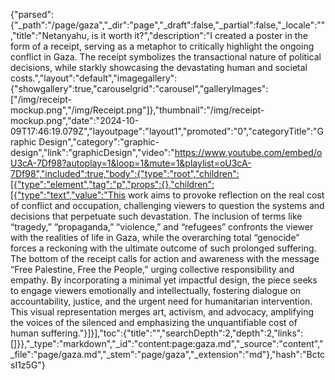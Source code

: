 {"parsed":{"_path":"/page/gaza","_dir":"page","_draft":false,"_partial":false,"_locale":"","title":"Netanyahu, is it worth it?","description":"I created a poster in the form of a receipt, serving as a metaphor to critically highlight the ongoing conflict in Gaza. The receipt symbolizes the transactional nature of political decisions, while starkly showcasing the devastating human and societal costs.","layout":"default","imagegallery":{"showgallery":true,"carouselgrid":"carousel","galleryImages":["/img/receipt-mockup.png","/img/Receipt.png"]},"thumbnail":"/img/receipt-mockup.png","date":"2024-10-09T17:46:19.079Z","layoutpage":"layout1","promoted":"0","categoryTitle":"Graphic Design","category":"graphic-design","link":"graphicDesign","video":"https://www.youtube.com/embed/oU3cA-7Df98?autoplay=1&loop=1&mute=1&playlist=oU3cA-7Df98","included":true,"body":{"type":"root","children":[{"type":"element","tag":"p","props":{},"children":[{"type":"text","value":"This work aims to provoke reflection on the real cost of conflict and occupation, challenging viewers to question the systems and decisions that perpetuate such devastation. The inclusion of terms like “tragedy,” “propaganda,” “violence,” and “refugees” confronts the viewer with the realities of life in Gaza, while the overarching total “genocide” forces a reckoning with the ultimate outcome of such prolonged suffering. The bottom of the receipt calls for action and awareness with the message “Free Palestine, Free the People,” urging collective responsibility and empathy. By incorporating a minimal yet impactful design, the piece seeks to engage viewers emotionally and intellectually, fostering dialogue on accountability, justice, and the urgent need for humanitarian intervention. This visual representation merges art, activism, and advocacy, amplifying the voices of the silenced and emphasizing the unquantifiable cost of human suffering."}]}],"toc":{"title":"","searchDepth":2,"depth":2,"links":[]}},"_type":"markdown","_id":"content:page:gaza.md","_source":"content","_file":"page/gaza.md","_stem":"page/gaza","_extension":"md"},"hash":"BctcsI1z5G"}